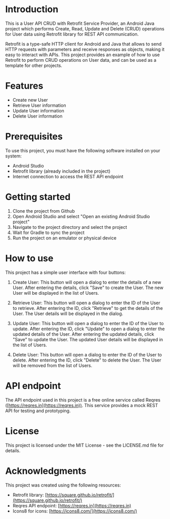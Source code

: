 Introduction
============

This is a User API CRUD with Retrofit Service Provider, an Android Java project which performs Create, Read, Update and Delete (CRUD) operations for User data using Retrofit library for REST API communication.

Retrofit is a type-safe HTTP client for Android and Java that allows to send HTTP requests with parameters and receive responses as objects, making it easy to interact with APIs. This project provides an example of how to use Retrofit to perform CRUD operations on User data, and can be used as a template for other projects.

Features
========

* Create new User
* Retrieve User information
* Update User information
* Delete User information

Prerequisites
=============

To use this project, you must have the following software installed on your system:

* Android Studio
* Retrofit library (already included in the project)
* Internet connection to access the REST API endpoint

Getting started
===============

1.  Clone the project from Github
2.  Open Android Studio and select "Open an existing Android Studio project"
3.  Navigate to the project directory and select the project
4.  Wait for Gradle to sync the project
5.  Run the project on an emulator or physical device

How to use
==========

This project has a simple user interface with four buttons:

1.  Create User: This button will open a dialog to enter the details of a new User. After entering the details, click "Save" to create the User. The new User will be displayed in the list of Users.
    
2.  Retrieve User: This button will open a dialog to enter the ID of the User to retrieve. After entering the ID, click "Retrieve" to get the details of the User. The User details will be displayed in the dialog.
    
3.  Update User: This button will open a dialog to enter the ID of the User to update. After entering the ID, click "Update" to open a dialog to enter the updated details of the User. After entering the updated details, click "Save" to update the User. The updated User details will be displayed in the list of Users.
    
4.  Delete User: This button will open a dialog to enter the ID of the User to delete. After entering the ID, click "Delete" to delete the User. The User will be removed from the list of Users.
    

API endpoint
============

The API endpoint used in this project is a free online service called Reqres ([https://reqres.in](https://reqres.in)). This service provides a mock REST API for testing and prototyping.

License
=======

This project is licensed under the MIT License - see the LICENSE.md file for details.

Acknowledgments
===============

This project was created using the following resources:

* Retrofit library: [https://square.github.io/retrofit/](https://square.github.io/retrofit/)
* Reqres API endpoint: [https://reqres.in](https://reqres.in)
* Icons8 for icons: [https://icons8.com/](https://icons8.com/)
